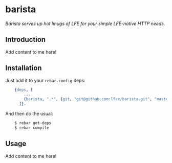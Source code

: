 # barista

*Barista serves up hot lmugs of LFE for your simple LFE-native HTTP needs.*

## Introduction

Add content to me here!


## Installation


Just add it to your ``rebar.config`` deps:

```erlang
    {deps, [
        ...
        {barista, ".*", {git, "git@github.com:lfex/barista.git", "master"}}
      ]}.
```

And then do the usual:

```bash
    $ rebar get-deps
    $ rebar compile
```

## Usage

Add content to me here!
